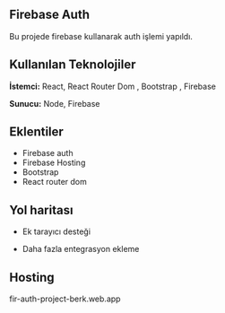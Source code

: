 ## Firebase Auth

Bu projede firebase kullanarak auth işlemi yapıldı.

## Kullanılan Teknolojiler

**İstemci:** React, React Router Dom , Bootstrap , Firebase

**Sunucu:** Node, Firebase

## Eklentiler

- Firebase auth
- Firebase Hosting
- Bootstrap
- React router dom

## Yol haritası

- Ek tarayıcı desteği

- Daha fazla entegrasyon ekleme

## Hosting

fir-auth-project-berk.web.app
